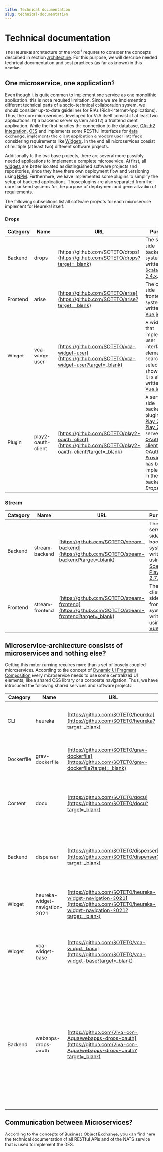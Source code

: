 ```yaml
---
title: Technical documentation
slug: technical-documentation
---
```

# Technical documentation
The Heureka! architecture of the Pool<sup>2</sup> requires to consider the concepts described in section [architecture](../architecture). For this purpose, we will describe needed technical documentation and best practices (as far as known) in this section.

## One microservice, one application?
Even though it is quite common to implement one service as one monolithic application, this is not a required limitation. Since we are implementing different technical parts of a socio-technical collaboration system, we should consider up-to-date guidelines for RIAs (Rich-Internet-Applications). Thus, the core microservices developed for VcA itself consist of at least two applications: (1) a backend server system and (2) a frontend client application. While the first handles the connection to the database, [OAuth2 integration](../how-to/oauth2-handshake), [OES](../architecture/oes) and implements some RESTful interfaces for [data exchange](../architecture/oes), implements the client application a modern user interface considering requirements like [Widgets](../architecture/dUIfc#widgets). In the end all microservices consist of multiple (at least two) different software projects.

Additionally to the two base projects, there are several more possibly needed applications to implement a complete microservice. At first, all [widgets](../architecture/dUIfc#widgets) are better isolated as distinguished software projects and repositories, since they have there own deployment flow and versioning using [NPM](https://www.npmjs.com/?target=_blank). Furthermore, we have implemented some plugins to simplify the setup of backend applications. Those plugins are also separated from the core backend systems for the purpose of deployment and generalization of requirements.

The following subsections list all software projects for each microservice implement for Heureka! itself:

### Drops

| Category | Name | URL | Purpose |
| -------- | ---- | --- | ------- |
| Backend | drops | [https://github.com/SOTETO/drops](https://github.com/SOTETO/drops?target=_blank) | The server-side backend system written using [Scala / Play 2.4.x](https://www.playframework.com/documentation/2.4.x/Home?target=_blank). |
| Frontend | arise | [https://github.com/SOTETO/arise](https://github.com/SOTETO/arise?target=_blank) | The client-side frontend system written using [Vue.js](https://vuejs.org/?target=_blank). |
| Widget | vca-widget-user | [https://github.com/SOTETO/vca-widget-user](https://github.com/SOTETO/vca-widget-user?target=_blank) | A widget that implements user interface elements to search, select and show users. It is also written using [Vue.js](https://vuejs.org/?target=_blank). |
| Plugin | play2-oauth-client | [https://github.com/SOTETO/play2-oauth-client](https://github.com/SOTETO/play2-oauth-client?target=_blank) | A server-side backend plugin for [Play 2.5](https://www.playframework.com/documentation/2.5.x/Home?target=_blank) and [Play 2.7](https://www.playframework.com/documentation/2.7.x/Home) that serves as a [OAuth2 client for the OAuth2 Provider](../how-to/oauth2-handshake) that has been implemented in the backend of _Drops_. |

### Stream

| Category | Name | URL | Purpose |
| -------- | ---- | --- | ------- |
| Backend | stream-backend | [https://github.com/SOTETO/stream-backend](https://github.com/SOTETO/stream-backend?target=_blank) | The server-side backend system written using [Scala / Play 2.7.x](https://www.playframework.com/documentation/2.7.x/Home?target=_blank). |
| Frontend | stream-frontend | [https://github.com/SOTETO/stream-frontend](https://github.com/SOTETO/stream-frontend?target=_blank) | The client-side frontend system written using [Vue.js](https://vuejs.org/?target=_blank). |

## Microservice-architecture consists of microservices and nothing else?
Getting this motor running requires more than a set of loosely coupled microservices. According to the concept of [Dynamic UI Fragment Composition](../architecture/dUIfc) every microservice needs to use some centralized UI elements, like a shared CSS library or a corporate navigation. Thus, we have introduced the following shared services and software projects:

| Category | Name | URL | Purpose |
| -------- | ---- | --- | ------- |
| CLI | heureka | [https://github.com/SOTETO/heureka](https://github.com/SOTETO/heureka?target=_blank) | Implements a CLI to deploy the Heureka! architecture and environment. |
| Dockerfile | grav-dockerfile | [https://github.com/SOTETO/grav-dockerfile](https://github.com/SOTETO/grav-dockerfile?target=_blank) | A dockerfile used to deploy [GRAV](https://getgrav.org/?target=_blank) as part of the Heureka! environment. |
| Content | docu | [https://github.com/SOTETO/docu](https://github.com/SOTETO/docu?target=_blank) | Contains the content of the Heureka! documentation and is cloned on every hosting system. |
| Backend | dispenser | [https://github.com/SOTETO/dispenser](https://github.com/SOTETO/dispenser?target=_blank) | Handles a database to instantiate a navigation and hosts a shared CSS library that can be used by all microservices. |
| Widget | heureka-widget-navigation-2021| [https://github.com/SOTETO/heureka-widget-navigation-2021](https://github.com/SOTETO/heureka-widget-navigation-2021?target=_blank) | A widget that implements UI elements for a navigation. It is written using [Vue.js](https://vuejs.org/?target=_blank). |
| Widget | vca-widget-base | [https://github.com/SOTETO/vca-widget-base](https://github.com/SOTETO/vca-widget-base?target=_blank) | A widget that implements basic UI elements that can be used by all frontend applications. It is written using [Vue.js](https://vuejs.org/?target=_blank). |
| Backend | webapps-drops-oauth | [https://github.com/Viva-con-Agua/webapps-drops-oauth](https://github.com/Viva-con-Agua/webapps-drops-oauth?target=_blank) | A server-side backend system that uses the play2-oauth-client to handle the [OAuth2 based authentication](../how-to/oauth2-handshake) of the [Heureka! architectures shared session concept](../../architecture/shared-session). It can be used for WebApps with no or external backend implementation to handle the authentication. |

## Communication between Microservices?
According to the concepts of [Business Object Exchange](../architecture/oes), you can find here the technical documentation of all RESTful APIs and of the NATS service that is used to implement the OES.
